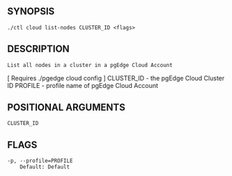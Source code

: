 ## SYNOPSIS
    ./ctl cloud list-nodes CLUSTER_ID <flags>
 
## DESCRIPTION
    List all nodes in a cluster in a pgEdge Cloud Account
[ Requires ./pgedge cloud config ]
  CLUSTER_ID - the pgEdge Cloud Cluster ID
  PROFILE - profile name of pgEdge Cloud Account
 
## POSITIONAL ARGUMENTS
    CLUSTER_ID
 
## FLAGS
    -p, --profile=PROFILE
        Default: Default
